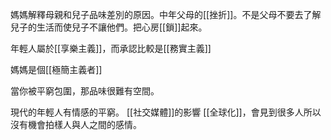 媽媽解釋母親和兒子品味差別的原因。中年父母的[[挫折]]。不是父母不要去了解兒子的生活而使兒子不讓他們。把心房[[鎖]]起來。

年輕人屬於[[享樂主義]]，而承認比較是[[務實主義]]

媽媽是個[[極簡主義者]]

當你被平窮包圍，那品味很難有空間。

現代的年輕人有情感的平窮。
	[[社交媒體]]的影響
	[[全球化]]，會見到很多人所以沒有機會拍樣人與人之間的感情。